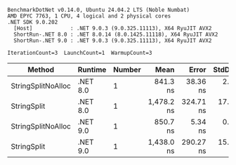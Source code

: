 ```

BenchmarkDotNet v0.14.0, Ubuntu 24.04.2 LTS (Noble Numbat)
AMD EPYC 7763, 1 CPU, 4 logical and 2 physical cores
.NET SDK 9.0.202
  [Host]            : .NET 9.0.3 (9.0.325.11113), X64 RyuJIT AVX2
  ShortRun-.NET 8.0 : .NET 8.0.14 (8.0.1425.11118), X64 RyuJIT AVX2
  ShortRun-.NET 9.0 : .NET 9.0.3 (9.0.325.11113), X64 RyuJIT AVX2

IterationCount=3  LaunchCount=1  WarmupCount=3  

```
| Method             | Runtime  | Number | Mean       | Error     | StdDev   | Min        | Max        | Gen0   | Gen1   | Allocated |
|------------------- |--------- |------- |-----------:|----------:|---------:|-----------:|-----------:|-------:|-------:|----------:|
| StringSplitNoAlloc | .NET 8.0 | 1      |   841.3 ns |  38.36 ns |  2.10 ns |   839.3 ns |   843.5 ns |      - |      - |         - |
| StringSplit        | .NET 8.0 | 1      | 1,478.2 ns | 324.71 ns | 17.80 ns | 1,460.6 ns | 1,496.2 ns | 0.1907 | 0.0019 |    3208 B |
| StringSplitNoAlloc | .NET 9.0 | 1      |   850.7 ns |   5.34 ns |  0.29 ns |   850.4 ns |   851.0 ns |      - |      - |         - |
| StringSplit        | .NET 9.0 | 1      | 1,438.0 ns | 290.27 ns | 15.91 ns | 1,426.0 ns | 1,456.1 ns | 0.1907 | 0.0019 |    3208 B |
